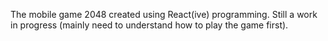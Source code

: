 The mobile game 2048 created using React(ive) programming. Still a work in progress (mainly need to understand how to
play the game first). 
